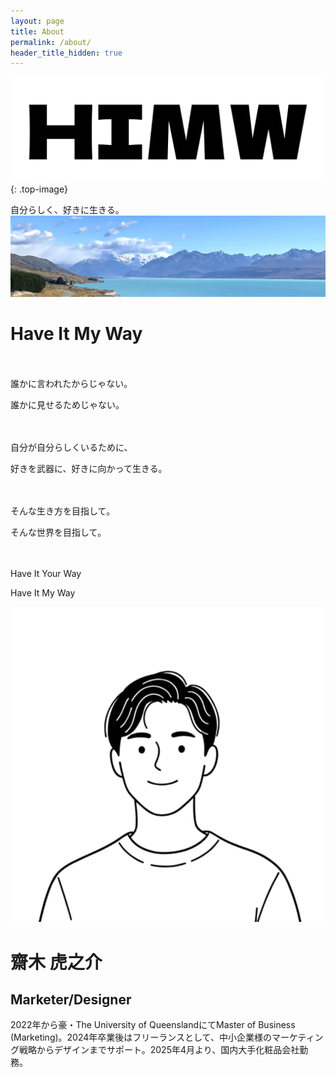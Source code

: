 ```yaml
---
layout: page
title: About
permalink: /about/
header_title_hidden: true
---
```


![Aboutページヘッダー画像](/assets/images/HIMY.png){: .top-image}

<div class="about-title">
自分らしく、好きに生きる。
</div>

<div class="full-width-image-container">
  <img src="/assets/images/himy-image.jpg" alt="Aboutページコンテンツ画像">
  <div class="image-overlay-text">
    <h1>Have It My Way</h1>
    <p>　</p>
    <p>誰かに言われたからじゃない。</p>
    <p>誰かに見せるためじゃない。</p>
    <p>　</p>
    <p>自分が自分らしくいるために、</p>
    <p>好きを武器に、好きに向かって生きる。</p>
    <p>　</p>
    <p>そんな生き方を目指して。</p>
    <p>そんな世界を目指して。</p>
    <p>　</p>
    <p>Have It Your Way</p>
    <p>Have It My Way</p>
  </div>
</div>

<div class="about-intro">
  <img src="/assets/images/portrait-tora-square.png">
  <h1>齋木 虎之介</h1>
  <h2> Marketer/Designer</h2>
  <p>2022年から豪・The University of QueenslandにてMaster of Business (Marketing)。2024年卒業後はフリーランスとして、中小企業様のマーケティング戦略からデザインまでサポート。2025年4月より、国内大手化粧品会社勤務。</p>
</div>